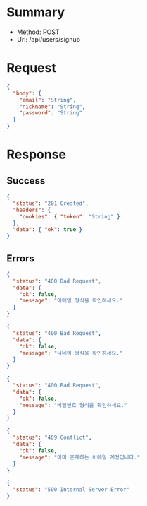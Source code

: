 # Summary

- Method: POST
- Url: /api/users/signup

# Request

```json
{
  "body": {
    "email": "String",
    "nickname": "String",
    "password": "String"
  }
}
```

# Response

## Success

```json
{
  "status": "201 Created",
  "headers": {
    "cookies": { "token": "String" }
  },
  "data": { "ok": true }
}
```

## Errors

```json
{
  "status": "400 Bad Request",
  "data": {
    "ok": false,
    "message": "이메일 형식을 확인하세요."
  }
}
```

```json
{
  "status": "400 Bad Request",
  "data": {
    "ok": false,
    "message": "닉네임 형식을 확인하세요."
  }
}
```

```json
{
  "status": "400 Bad Request",
  "data": {
    "ok": false,
    "message": "비밀번호 형식을 확인하세요."
  }
}
```

```json
{
  "status": "409 Conflict",
  "data": {
    "ok": false,
    "message": "이미 존재하는 이메일 계정입니다."
  }
}
```

```json
{
  "status": "500 Internal Server Error"
}
```
